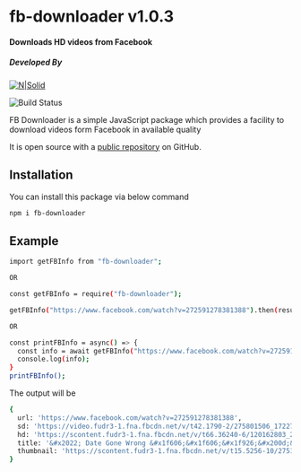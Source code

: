 # fb-downloader v1.0.3

#### Downloads HD videos from Facebook

##### Developed By

[![N|Solid](https://blog.tcmhack.in/wp-content/uploads/2019/04/cropped-tcmhack-logo.png)](https://admin.tcmhack.in)

![Build Status](https://travis-ci.org/joemccann/dillinger.svg?branch=master)

FB Downloader is a simple JavaScript package which provides a facility to download videos form Facebook in available quality

It is open source with a [public repository](https://github.com/tikamchand06/fb-downloader.git) on GitHub.

## Installation

You can install this package via below command

```sh
npm i fb-downloader
```

## Example

```sh
import getFBInfo from "fb-downloader";

OR

const getFBInfo = require("fb-downloader");

getFBInfo("https://www.facebook.com/watch?v=272591278381388").then(result => console.log("Result:", result)).catch(error => console.log("Error:", error));

OR

const printFBInfo = async() => {
  const info = await getFBInfo("https://www.facebook.com/watch?v=272591278381388");
  console.log(info);
}
printFBInfo();
```

The output will be

```sh
{
  url: 'https://www.facebook.com/watch?v=272591278381388',
  sd: 'https://video.fudr3-1.fna.fbcdn.net/v/t42.1790-2/275801506_172276165130059_885167449675909210_n.mp4?_nc_cat=104&ccb=1-5&_nc_sid=985c63&efg=eyJybHIiOjMxMSwicmxhIjo1MTIsInZlbmNvZGVfdGFnIjoic3ZlX3NkIn0%3D&_nc_ohc=APPv2eMIya0AX8rCmCw&rl=311&vabr=173&_nc_ht=video.fudr3-1.fna&oh=00_AT9_UUFN4fyEEJCeNhCy6__4rLWt6mKo49KRBN4QlVyvQA&oe=625119EC',
  hd: 'https://scontent.fudr3-1.fna.fbcdn.net/v/t66.36240-6/120162803_2190017344494785_2810101870338104985_n.mp4?_nc_cat=108&ccb=1-5&_nc_sid=985c63&efg=eyJybHIiOjE1MDAsInJsYSI6MTAyNCwidmVuY29kZV90YWciOiJvZXBfaGQifQ%3D%3D&_nc_ohc=lnorxsFd2IQAX_SqjXK&rl=1500&vabr=239&_nc_ht=scontent.fudr3-1.fna&oh=00_AT85Uldp0pZ9FpbyVgfvVIyF0RgBQlrHcwEmtmKZNSERWQ&oe=6256D07D',
  title: '&#x2022; Date Gone Wrong &#x1f606;&#x1f606;&#x1f926;&#x200d;&#x2642;&#xfe0f;',
  thumbnail: 'https://scontent.fudr3-1.fna.fbcdn.net/v/t15.5256-10/275173684_1165104900988683_8395349523361992483_n.jpg?stp=dst-jpg_p960x960&_nc_cat=101&ccb=1-5&_nc_sid=df419e&_nc_ohc=2x6n-Qlr4fsAX_q11Ey&_nc_ht=scontent.fudr3-1.fna&oh=00_AT_u8NDG6_FTGzUGFaj27LSgRcTQpNTaR_lZcNLv329dzg&oe=62559E88'
}
```
